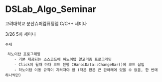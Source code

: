﻿DSLab_Algo_Seminar
==================
고려대학교 분산슈퍼컴퓨팅랩 C/C++ 세미나

3/26 5차 세미나
 
    주제
     
     하노이탑 프로그래밍
        - 기본 제공되는 소스코드에 하노이탑 알고리즘 프로그래밍
        - Click이 될때 마다 코드 진행 CHanoiData::ChangeBar()에 코드 삽입
        - 하노이탑 이동 규칙이 지켜져야 함 (작은 판은 큰 판아래에 있을 수 없음, 한 번에 하나씩만)
